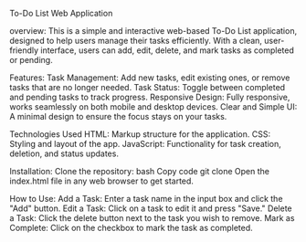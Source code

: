  To-Do List Web Application





overview:
This is a simple and interactive web-based To-Do List application, designed to help users manage their tasks efficiently. With a clean, user-friendly interface, users can add, edit, delete, and mark tasks as completed or pending.


Features:
Task Management: Add new tasks, edit existing ones, or remove tasks that are no longer needed.
Task Status: Toggle between completed and pending tasks to track progress.
Responsive Design: Fully responsive, works seamlessly on both mobile and desktop devices.
Clear and Simple UI: A minimal design to ensure the focus stays on your tasks.

Technologies Used
HTML: Markup structure for the application.
CSS: Styling and layout of the app.
JavaScript: Functionality for task creation, deletion, and status updates.

Installation:
Clone the repository:
bash
Copy code
git clone 
Open the index.html file in any web browser to get started.

How to Use:
Add a Task: Enter a task name in the input box and click the "Add" button.
Edit a Task: Click on a task to edit it and press "Save."
Delete a Task: Click the delete button next to the task you wish to remove.
Mark as Complete: Click on the checkbox to mark the task as completed.
